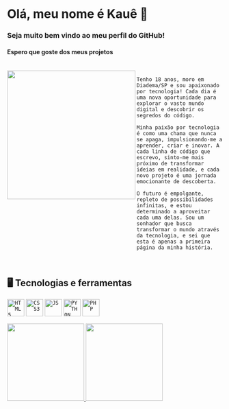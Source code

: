 <h1> Olá, meu nome é Kauê 👋 </h1>

<div>
 <h3>Seja muito bem vindo ao meu perfil do GitHub!</h3><h4>Espero que goste dos meus projetos</h4>
</div>

<br>
<img width="300px" align="left" src="https://media.tenor.com/I3RjM4xQO0kAAAAi/monitors-typing.gif" width="350">

```
Tenho 18 anos, moro em Diadema/SP e sou apaixonado por tecnologia! Cada dia é uma nova oportunidade para explorar o vasto mundo digital e descobrir os segredos do código.

Minha paixão por tecnologia é como uma chama que nunca se apaga, impulsionando-me a aprender, criar e inovar. A cada linha de código que escrevo, sinto-me mais próximo de transformar ideias em realidade, e cada novo projeto é uma jornada emocionante de descoberta.

O futuro é empolgante, repleto de possibilidades infinitas, e estou determinado a aproveitar cada uma delas. Sou um sonhador que busca transformar o mundo através da tecnologia, e sei que esta é apenas a primeira página da minha história.
```
<br>

## 🖥️ Tecnologias e ferramentas
<code><img width="40px" src="https://cdn.jsdelivr.net/gh/devicons/devicon/icons/html5/html5-original.svg" title="HTML5"/></code>
<code><img width="40px" src="https://cdn.jsdelivr.net/gh/devicons/devicon/icons/css3/css3-original.svg" title="CSS3"/></code>
<code><img width="40px" src="https://cdn.jsdelivr.net/gh/devicons/devicon/icons/javascript/javascript-original.svg" title="JS"/></code>
<code><img width="40px" src="https://cdn.jsdelivr.net/gh/devicons/devicon/icons/python/python-original.svg" title="PYTHON"/></code>
<code><img width="40px" src="https://cdn.jsdelivr.net/gh/devicons/devicon/icons/php/php-original.svg" title="PHP"/></code>

<div>
 <a href="https://github.com/KaueTTS">
    <img height="180em" src="https://github-readme-stats.vercel.app/api?username=KaueTTS&show_icons=true&theme=tokyonight"/>
 </a>
 <a href="https://github.com/KaueTTS">
    <img height="180em" src="https://github-readme-stats.vercel.app/api/top-langs/?username=KaueTTS&layout=compact&theme=tokyonight"/>
 </a>
</div>